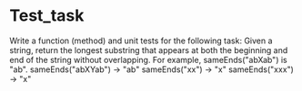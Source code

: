 # Test_task
Write a function (method) and unit tests for the following task: Given a string, return the longest substring that appears at both the beginning and end of the string without overlapping. For example, sameEnds("abXab") is "ab". sameEnds("abXYab") → "ab" sameEnds("xx") → "x" sameEnds("xxx") → "x"
